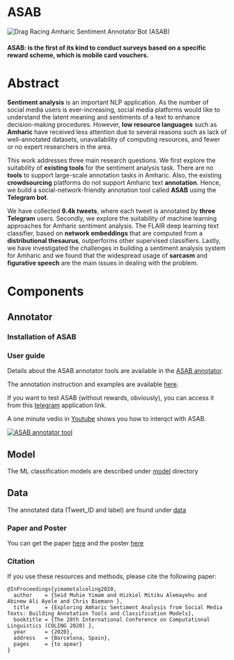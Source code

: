 # ASAB
![Drag Racing](sentiment_XC5_icon.ico)
Amharic Sentiment Annotator Bot (ASAB)

#### ASAB: is the first of its kind to conduct surveys based on a specific reward scheme, which is mobile card vouchers.




# Abstract

**Sentiment analysis** is an important NLP application. As the number of social media users is ever-increasing, social media platforms would like to understand the latent meaning and sentiments of a text to enhance decision-making procedures. However, **low resource languages** such as **Amharic** have received less attention due to several reasons such as lack of well-annotated datasets, unavailability of computing resources, and fewer or no expert researchers in the area.

This work addresses three main research questions. We first explore the suitability of **existing tools** for the sentiment analysis task. There are no **tools** to support large-scale annotation tasks in Amharic. Also, the existing **crowdsourcing** platforms do not support Amharic text **annotation**. Hence, we build a social-network-friendly annotation tool called **ASAB** using the **Telegram bot**. 

We have collected **9.4k tweets**, where each tweet is annotated by **three** **Telegram** users. Secondly, we explore the suitability of machine learning approaches for Amharic sentiment analysis. The FLAIR deep learning text classifier, based on **network embeddings** that are computed from a **distributional thesaurus**, outperforms other supervised classifiers. Lastly, we have investigated the challenges in building a sentiment analysis system for Amharic and we found that the widespread usage of **sarcasm** and **figurative speech** are the main issues in dealing with the problem. 

# Components
## Annotator
### Installation of ASAB
### User guide
Details about the ASAB annotator tools are available in the [ASAB annotator](annotator/readme.md).

The annotation instruction and examples are available [here](https://annotation-wq.github.io/).

If you want to test ASAB (without rewards, obviously), you can access  it from this [telegram](https://t.me/Hizevbot) application link.

A one minute vedio in [Youtube](https://youtu.be/RwVnNA-YTmc) shows you how to interqct with ASAB.


[![ASAB annotator tool](https://yt-embed.herokuapp.com/embed?v=RwVnNA-YTmc)](https://youtu.be/RwVnNA-YTmc "ASAB annotator tool")



## Model
The ML classification models are described under [model](model/) directory

## Data
The annotated data (Tweet_ID and label) are found under [data](https://github.com/uhh-lt/ASAB/tree/main/data)

### Paper and Poster
You can get the paper [here](https://www.inf.uni-hamburg.de/en/inst/ab/lt/publications/2020-yimametal-coling-asab.pdf) and the poster [here](https://www.inf.uni-hamburg.de/en/inst/ab/lt/publications/2020-yimametal-coling-asab-poster.pdf)
### Citation

If you use these resources and methods, please cite the following paper:

```
@InProceedings{yimametalcoling2020,
  author    = {Seid Muhie Yimam and Hizkiel Mitiku Alemayehu and Abinew Ali Ayele and Chris Biemann },
  title     = {Exploring Amharic Sentiment Analysis from Social Media Texts: Building Annotation Tools and Classification Models},
  booktitle = {The 28th International Conference on Computational Linguistics (COLING 2020) },
  year      = {2020},
  address   = {Barcelona, Spain},
  pages     = {to apear}
}
```
